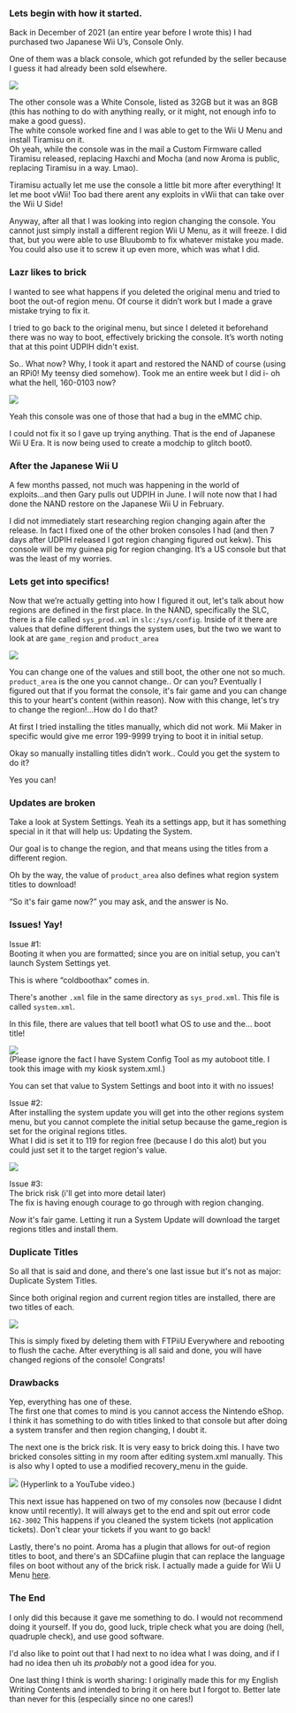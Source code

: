 ### Lets begin with how it started.

Back in December of 2021 (an entire year before I wrote this) I had purchased two Japanese Wii U’s, Console Only.

One of them was a black console, which got refunded by the seller because I guess it had already been sold elsewhere.  

![](../files/writeup_images/cancelled_japanese_wiiu.png)

The other console was a White Console, listed as 32GB but it was an 8GB (this has nothing to do with anything really, or it might, not enough info to make a good guess).  
The white console worked fine and I was able to get to the Wii U Menu and install Tiramisu on it.  
Oh yeah, while the console was in the mail a Custom Firmware called Tiramisu released, replacing Haxchi and Mocha (and now Aroma is public, replacing Tiramisu in a way. Lmao).

Tiramisu actually let me use the console a little bit more after everything! 
It let me boot vWii! 
Too bad there arent any exploits in vWii that can take over the Wii U Side!

Anyway, after all that I was looking into region changing the console. 
You cannot just simply install a different region Wii U Menu, as it will freeze. 
I did that, but you were able to use Bluubomb to fix whatever mistake you made. 
You could also use it to screw it up even more, which was what I did. 

### Lazr likes to brick

I wanted to see what happens if you deleted the original menu and tried to boot the out-of region menu. 
Of course it didn’t work but I made a grave mistake trying to fix it. 

I tried to go back to the original menu, but since I deleted it beforehand there was no way to boot, effectively bricking the console. 
It’s worth noting that at this point UDPIH didn't exist.

So.. What now? Why, I took it apart and restored the NAND of course (using an RPi0! My teensy died somehow). 
Took me an entire week but I did i- oh what the hell, 160-0103 now?

![](../files/writeup_images/1600103.jpg)

Yeah this console was one of those that had a bug in the eMMC chip.

I could not fix it so I gave up trying anything. 
That is the end of Japanese Wii U Era. 
It is now being used to create a modchip to glitch boot0.

### After the Japanese Wii U

A few months passed, not much was happening in the world of exploits...and then Gary pulls out UDPIH in June. I will note now that I had done the NAND restore on the Japanese Wii U in February.

I did not immediately start researching region changing again after the release. In fact I fixed one of the other broken consoles I had (and then 7 days after UDPIH released I got region changing figured out kekw). 
This console will be my guinea pig for region changing. 
It’s a US console but that was the least of my worries.

### Lets get into specifics!

Now that we’re actually getting into how I figured it out, let's talk about how regions are defined in the first place. 
In the NAND, specifically the SLC, there is a file called `sys_prod.xml` in `slc:/sys/config`. 
Inside of it there are values that define different things the system uses, but the two we want to look at are `game_region` and `product_area`

![](../files/writeup_images/regions.png)

You can change one of the values and still boot, the other one not so much. 
`product_area` is the one you cannot change.. Or can you? 
Eventually I figured out that if you format the console, it's fair game and you can change this to your heart's content (within reason). 
Now with this change, let's try to change the region!...How do I do that?

At first I tried installing the titles manually, which did not work. 
Mii Maker in specific would give me error 199-9999 trying to boot it in initial setup. 

Okay so manually installing titles didn’t work.. 
Could you get the system to do it? 

Yes you can!

### Updates are broken

Take a look at System Settings. 
Yeah its a settings app, but it has something special in it that will help us: Updating the System. 

Our goal is to change the region, and that means using the titles from a different region. 

Oh by the way, the value of `product_area` also defines what region system titles to download! 

“So it's fair game now?” you may ask, and the answer is No. 

### Issues! Yay!

Issue #1:  
Booting it when you are formatted; since you are on initial setup, you can't launch System Settings yet. 

This is where “coldboothax” comes in. 

There's another `.xml` file in the same directory as `sys_prod.xml`. 
This file is called `system.xml`. 

In this file, there are values that tell boot1 what OS to use and the… boot title! 

![](../files/writeup_images/boottitle.png)  
(Please ignore the fact I have System Config Tool as my autoboot title. I took this image with my kiosk system.xml.)

You can set that value to System Settings and boot into it with no issues!

Issue #2:  
After installing the system update you will get into the other regions system menu, but you cannot complete the initial setup because the game_region is set for the original regions titles.  
What I did is set it to 119 for region free (because I do this alot) but you could just set it to the target region's value. 

![](../files/writeup_images/regions2.png)


Issue #3:  
The brick risk (i'll get into more detail later)  
The fix is having enough courage to go through with region changing.

*Now* it's fair game.
Letting it run a System Update will download the target regions titles and install them.

### Duplicate Titles

So all that is said and done, and there's one last issue but it's not as major: Duplicate System Titles. 

Since both original region and current region titles are installed, there are two titles of each. 

![](../files/writeup_images/duplicates.jpg)

This is simply fixed by deleting them with FTPiiU Everywhere and rebooting to flush the cache. 
After everything is all said and done, you will have changed regions of the console! Congrats!

### Drawbacks

Yep, everything has one of these.  
The first one that comes to mind is you cannot access the Nintendo eShop.
I think it has something to do with titles linked to that console but after doing a system transfer and then region changing, I doubt it. 

The next one is the brick risk. It is very easy to brick doing this. I have two bricked consoles sitting in my room after editing system.xml manually. This is also why I opted to use a modified recovery_menu in the guide.

[![](../files/writeup_images/bricc.jpg)](http://www.youtube.com/watch?v=Wb0SJ-FQD4k)
(Hyperlink to a YouTube video.)

This next issue has happened on two of my consoles now (because I didnt know until recently).
It will always get to the end and spit out error code `162-3002`
This happens if you cleaned the system tickets (not application tickets).
Don't clear your tickets if you want to go back!

Lastly, there's no point. Aroma has a plugin that allows for out-of region titles to boot, and there's an SDCafiine plugin that can replace the language files on boot without any of the brick risk. I actually made a guide for Wii U Menu [here](https://gbatemp.net/threads/how-to-use-the-sdcafiine-aroma-plugin-to-use-other-language-files-on-a-japanese-wii-u.621186/).

### The End

I only did this because it gave me something to do. 
I would not recommend doing it yourself. 
If you do, good luck, triple check what you are doing (hell, quadruple check), and use good software.

I'd also like to point out that I had next to no idea what I was doing, and if I had no idea then uh its *probably* not a good idea for you.

One last thing I think is worth sharing: I originally made this for my English Writing Contents and intended to bring it on here but I forgot to. Better late than never for this (especially since no one cares!)
